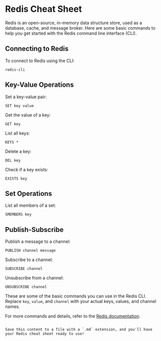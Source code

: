# Redis Cheat Sheet

Redis is an open-source, in-memory data structure store, used as a database, cache, and message broker. Here are some basic commands to help you get started with the Redis command line interface (CLI).

## Connecting to Redis

To connect to Redis using the CLI:

```
redis-cli
```

## Key-Value Operations

Set a key-value pair:

```
SET key value
```

Get the value of a key:

```
GET key
```

List all keys:

```
KEYS *
```

Delete a key:

```
DEL key
```

Check if a key exists:

```
EXISTS key
```

## Set Operations

List all members of a set:

```
SMEMBERS key
```

## Publish-Subscribe

Publish a message to a channel:

```
PUBLISH channel message
```

Subscribe to a channel:

```
SUBSCRIBE channel
```

Unsubscribe from a channel:

```
UNSUBSCRIBE channel
```

These are some of the basic commands you can use in the Redis CLI. Replace `key`, `value`, and `channel` with your actual keys, values, and channel names.

For more commands and details, refer to the [Redis documentation](https://redis.io/commands).
```

Save this content to a file with a `.md` extension, and you'll have your Redis cheat sheet ready to use!
